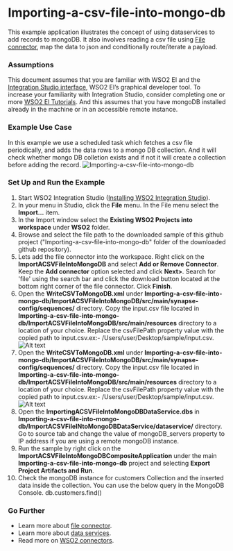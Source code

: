 # Importing-a-csv-file-into-mongo-db

This example application illustrates the concept of using dataservices to add records to mongoDB. It also involves reading a csv file using [File connector](https://store.wso2.com/store/assets/esbconnector/details/5d6de1a4-1fa7-434e-863f-95c8533d3df2), map the data to json and conditionally route/iterate a payload.

### Assumptions ###

This document assumes that you are familiar with WSO2 EI and the 
[Integration Studio interface](https://ei.docs.wso2.com/en/latest/micro-integrator/develop/WSO2-Integration-Studio/), 
WSO2 EI’s graphical developer tool. To increase your familiarity with Integration Studio, consider completing one or more 
[WSO2 EI Tutorials](https://ei.docs.wso2.com/en/latest/micro-integrator/use-cases/integration-use-cases/).
And this assumes that you have mongoDB installed already in the machine or in an accessible remote instance.

### Example Use Case
In this example we use a scheduled task which fetches a csv file periodically, and adds the data rows to a mongo DB collection. And it will check whether mongo DB colletion exists and if not it will create a collection before adding the record.
![Importing-a-csv-file-into-mongo-db]()

### Set Up and Run the Example

1. Start WSO2 Integration Studio ([Installing WSO2 Integration Studio](https://ei.docs.wso2.com/en/latest/micro-integrator/develop/installing-WSO2-Integration-Studio/)).
2. In your menu in Studio, click the **File** menu. In the File menu select the **Import...** item.
3. In the Import window select the **Existing WSO2 Projects into workspace** under **WSO2** folder.
4. Browse and select the file path to the downloaded sample of this github project 
("Importing-a-csv-file-into-mongo-db" folder of the downloaded github repository).
5. Lets add the file connector into the workspace. Right click on the **ImportACSVFileIntoMongoDB** and select 
**Add or Remove Connector**. Keep the **Add connector** option selected and click **Next>**. Search for 'file' using the 
search bar and click the download button located at the bottom right corner of the file connector. Click **Finish**.
6. Open the **WriteCSVToMongoDB.xml** under 
**Importing-a-csv-file-into-mongo-db/ImportACSVFileIntoMongoDB/src/main/synapse-config/sequences/** directory. 
Copy the input.csv file located in **Importing-a-csv-file-into-mongo-db/ImportACSVFileIntoMongoDB/src/main/resources** directory to a location of your choice. 
Replace the csvFilePath property value with the copied path to input.csv.ex:- /Users/user/Desktop/sample/input.csv.
![Alt text](../../resources/images/"ImportACSVFileIntoMongoDB")
7. Open the **WriteCSVToMongoDB.xml** under 
**Importing-a-csv-file-into-mongo-db/ImportACSVFileIntoMongoDB/src/main/synapse-config/sequences/** directory. 
Copy the input.csv file located in **Importing-a-csv-file-into-mongo-db/ImportACSVFileIntoMongoDB/src/main/resources** directory to a location of your choice. 
Replace the csvFilePath property value with the copied path to input.csv.ex:- /Users/user/Desktop/sample/input.csv.
![Alt text](../../resources/images/"ImportACSVFileIntoMongoDB")
8. Open the **ImportingACSVFileIntoMongoDBDataService.dbs** in **Importing-a-csv-file-into-mongo-db/ImportACSVFileINtoMongoDBDataService/dataservice/** directory.
Go to source tab and change the value of mongoDB_servers property to IP address if you are using a remote mongoDB instance.
9. Run the sample by right click on the **ImportACSVFileIntoMongoDBCompositeApplication** under the main 
**Importing-a-csv-file-into-mongo-db** project and selecting **Export Project Artifacts and Run**.
10. Check the mongoDB instance for customers Collection and the inserted data inside the collection. You can use the below query in the MongoDB Console.
    db.customers.find()

### Go Further

* Learn more about [file connector](https://docs.wso2.com/display/ESBCONNECTORS/Working+with+the+File+Connector#WorkingwiththeFileConnector-append).
* Learn more about [data services](https://ei.docs.wso2.com/en/latest/micro-integrator/use-cases/tutorials/sending-a-simple-message-to-a-datasource).
* Read more on [WSO2 connectors](https://docs.wso2.com/display/ESBCONNECTORS/WSO2+ESB+Connectors+Documentation).
